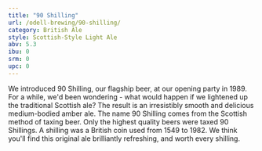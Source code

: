 ```yaml
---
title: "90 Shilling"
url: /odell-brewing/90-shilling/
category: British Ale
style: Scottish-Style Light Ale
abv: 5.3
ibu: 0
srm: 0
upc: 0
---
```

We introduced 90 Shilling, our flagship beer, at our opening party in 1989. For a while, we'd been wondering - what would happen if we lightened up the traditional Scottish ale? The result is an irresistibly smooth and delicious medium-bodied amber ale. The name 90 Shilling comes from the Scottish method of taxing beer. Only the highest quality beers were taxed 90 Shillings. A shilling was a British coin used from 1549 to 1982. We think you'll find this original ale brilliantly refreshing, and worth every shilling.

